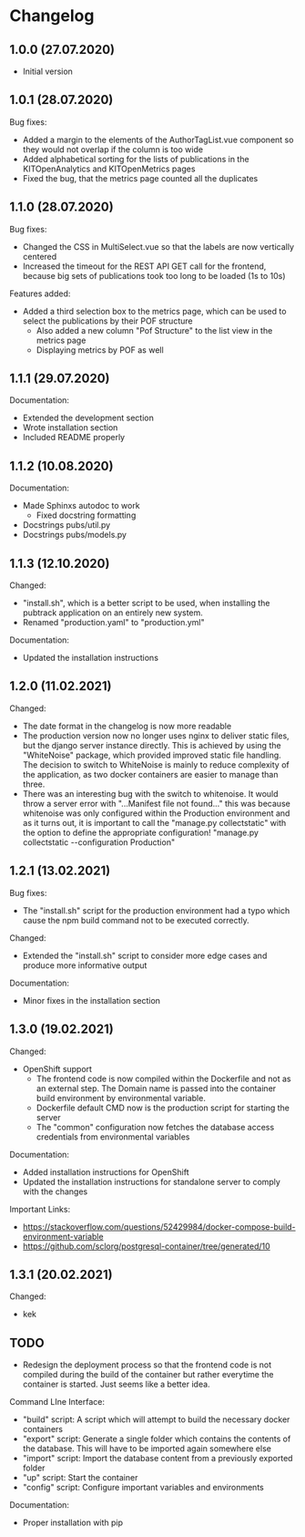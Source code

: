 # Changelog

## 1.0.0 (27.07.2020)

- Initial version

## 1.0.1 (28.07.2020)

Bug fixes: 

- Added a margin to the elements of the AuthorTagList.vue component so they would not overlap if the column is too wide
- Added alphabetical sorting for the lists of publications in the KITOpenAnalytics and KITOpenMetrics pages
- Fixed the bug, that the metrics page counted all the duplicates

## 1.1.0 (28.07.2020)

Bug fixes:

- Changed the CSS in MultiSelect.vue so that the labels are now vertically centered
- Increased the timeout for the REST API GET call for the frontend, because big sets of publications took too long to 
be loaded (1s to 10s)

Features added:

- Added a third selection box to the metrics page, which can be used to select the publications by their POF structure
    - Also added a new column "Pof Structure" to the list view in the metrics page
    - Displaying metrics by POF as well
    
## 1.1.1 (29.07.2020)

Documentation:

- Extended the development section
- Wrote installation section
- Included README properly

## 1.1.2 (10.08.2020)

Documentation:

- Made Sphinxs autodoc to work
    - Fixed docstring formatting
- Docstrings pubs/util.py
- Docstrings pubs/models.py

## 1.1.3 (12.10.2020)

Changed:

- "install.sh", which is a better script to be used, when installing the 
pubtrack application on an entirely new system.
- Renamed "production.yaml" to "production.yml"

Documentation:

- Updated the installation instructions

## 1.2.0 (11.02.2021)

Changed:

- The date format in the changelog is now more readable
- The production version now no longer uses nginx to deliver static files, but the 
  django server instance directly. This is achieved by using the "WhiteNoise" package, 
  which provided improved static file handling. The decision to switch to WhiteNoise is 
  mainly to reduce complexity of the application, as two docker containers are easier to 
  manage than three.
- There was an interesting bug with the switch to whitenoise. It would throw a server error
  with "...Manifest file not found..." this was because whitenoise was only configured within the 
  Production environment and as it turns out, it is important to call the "manage.py collectstatic" 
  with the option to define the appropriate configuration! "manage.py collectstatic --configuration Production"

## 1.2.1 (13.02.2021)

Bug fixes:

- The "install.sh" script for the production environment had a typo which cause the npm build command 
  not to be executed correctly.
  
Changed:

- Extended the "install.sh" script to consider more edge cases and produce more 
  informative output
  
Documentation:

- Minor fixes in the installation section

## 1.3.0 (19.02.2021)

Changed:

- OpenShift support
    - The frontend code is now compiled within the Dockerfile and not as an external step. The Domain name is passed 
      into the container build environment by environmental variable.
    - Dockerfile default CMD now is the production script for starting the server
    - The "common" configuration now fetches the database access credentials from environmental variables

Documentation: 

- Added installation instructions for OpenShift
- Updated the installation instructions for standalone server to comply with the changes

Important Links:

- https://stackoverflow.com/questions/52429984/docker-compose-build-environment-variable 
- https://github.com/sclorg/postgresql-container/tree/generated/10

## 1.3.1 (20.02.2021)

Changed:

- kek

## TODO

- Redesign the deployment process so that the frontend code is not compiled during the build of the container 
  but rather everytime the container is started. Just seems like a better idea.

Command LIne Interface:

- "build" script: A script which will attempt to build the necessary docker containers
- "export" script: Generate a single folder which contains the contents of the database. This
  will have to be imported again somewhere else
- "import" script: Import the database content from a previously exported folder
- "up" script: Start the container
- "config" script: Configure important variables and environments

Documentation:

- Proper installation with pip